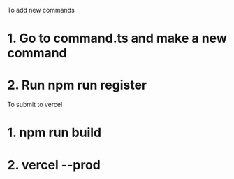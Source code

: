 To add new commands
# 1. Go to command.ts and make a new command
# 2. Run npm run register

To submit to vercel
# 1. npm run build
# 2. vercel --prod